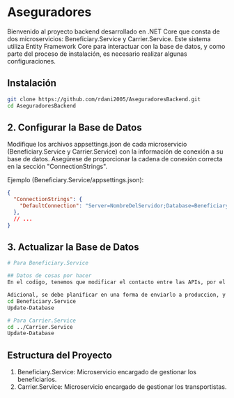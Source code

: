 # Aseguradores

Bienvenido al proyecto backend desarrollado en .NET Core que consta de dos microservicios: Beneficiary.Service y Carrier.Service. Este sistema utiliza Entity Framework Core para interactuar con la base de datos, y como parte del proceso de instalación, es necesario realizar algunas configuraciones.

## Instalación
```bash
git clone https://github.com/rdani2005/AseguradoresBackend.git
cd AseguradoresBackend
```
## 2. Configurar la Base de Datos
Modifique los archivos appsettings.json de cada microservicio (Beneficiary.Service y Carrier.Service) con la información de conexión a su base de datos. Asegúrese de proporcionar la cadena de conexión correcta en la sección "ConnectionStrings".

Ejemplo (Beneficiary.Service/appsettings.json):

```json
{
  "ConnectionStrings": {
    "DefaultConnection": "Server=NombreDelServidor;Database=BeneficiaryDB;User=Usuario;Password=Contraseña;"
  },
  // ...
}

```

## 3. Actualizar la Base de Datos
```bash
# Para Beneficiary.Service

## Datos de cosas por hacer
En el codigo, tenemos que modificar el contacto entre las APIs, por el contrario a como estan, deberian de estar dentro del App Settings.

Adicional, se debe planificar en una forma de enviarlo a produccion, y que este sea optimo, a futuro, se podria adjuntar un DockerImage, o Kubernetes
cd Beneficiary.Service
Update-Database

# Para Carrier.Service
cd ../Carrier.Service
Update-Database
```

## Estructura del Proyecto
1. Beneficiary.Service: Microservicio encargado de gestionar los beneficiarios.
2. Carrier.Service: Microservicio encargado de gestionar los transportistas.
